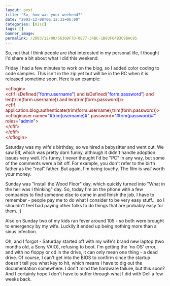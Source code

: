 ```yaml
---
layout: post
title: "So, how was your weekend?"
date: "2003-12-08T06:12:33+06:00"
categories: [misc]
tags: []
banner_image: 
permalink: /2003/12/08/5636DF7D-0E77-34BC-1B03F64B3C9BAC85
---
```


So, not that I think people are <i>that</i> interested in my personal life, I thought I'd share a bit about what I did this weekend.

Friday I had a few minutes to work on the blog, so I added color coding to code samples. This isn't in the zip yet but will be in the RC when it is released sometime soon. Here is an example:

<div class="code"><FONT COLOR=MAROON>&lt;cflogin></FONT><br>
	<FONT COLOR=MAROON>&lt;cfif isDefined(<FONT COLOR=BLUE>"form.username"</FONT>) and isDefined(<FONT COLOR=BLUE>"form.password"</FONT>) and len(trim(form.username)) and len(trim(form.password))></FONT><br>
		<FONT COLOR=MAROON>&lt;cfif application.blog.authenticate(trim(form.username),trim(form.password))></FONT><br>
			<FONT COLOR=MAROON>&lt;cfloginuser name=<FONT COLOR=BLUE>"#trim(username)#"</FONT> password=<FONT COLOR=BLUE>"#trim(password)#"</FONT> roles=<FONT COLOR=BLUE>"admin"</FONT>></FONT><br>
		<FONT COLOR=MAROON>&lt;/cfif></FONT><br>
	<FONT COLOR=MAROON>&lt;/cfif></FONT><br>
<FONT COLOR=MAROON>&lt;/cflogin></FONT></div>

Saturday was my wife's birthday, so we hired a babysitter and went out. We saw Elf, which was pretty darn funny, although it didn't handle adoption issues very well. It's funny, I never thought I'd be "PC" in any way, but some of the comments were a bit off. For example, you don't refer to the birth father as the "real" father. But again, I'm being touchy. The film is <i>well</i> worth your money.

Sunday was "Install the Wood Floor" day, which quickly turned into "What in the hell was I thinking" day. So, today I'm on the phone with a few companies to find someone else to come in and finish the job. I have to remember - people pay me to do what I consider to be very easy stuff... so I shouldn't feel bad paying other folks to do things that are probably easy for them. ;)

Also on Sunday two of my kids ran fever around 105 - so both were brought to emergency by my wife. Luckily it ended up being nothing more than a sinus infection. 

Oh, and I forgot - Saturday started off with my wife's brand new laptop (two months old, a Sony VAIO), refusing to boot. I'm getting the 'no OS' error, and with no floppy or cd in the drive, it can only mean one thing - a dead drive. Of course, I can't get into the BIOS to confirm since the startup doesn't tell you what key to hit, which means I have to dig out the documentation somewhere. I don't mind the hardware failure, but this soon? And I certainly hope I don't have to suffer through what I did with Dell a few weeks back.